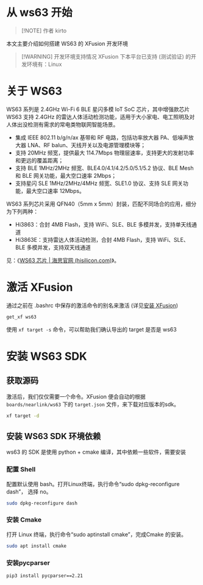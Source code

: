 # 从 ws63 开始

> [!NOTE] 作者
> kirto

本文主要介绍如何搭建 WS63 的 XFusion 开发环境

> [!WARNING] 开发环境支持情况
> XFusion 下本平台已支持 (测试验证) 的开发环境有：Linux

# 关于 WS63

WS63 系列是 2.4GHz Wi-Fi 6 BLE 星闪多模 IoT SoC 芯片，其中增强款芯片 WS63 支持 2.4GHz 的雷达人体活动检测功能，适用于大小家电、电工照明及对人体出没检测有需求的常电类物联网智能场景。

- 集成 IEEE 802.11 b/g/n/ax 基带和 RF 电路，包括功率放大器 PA、低噪声放大器 LNA、RF balun、天线开关以及电源管理模块等；
- 支持 20MHz 频宽，提供最大 114.7Mbps 物理层速率，支持更大的发射功率和更远的覆盖距离；
- 支持 BLE 1MHz/2MHz 频宽、BLE4.0/4.1/4.2/5.0/5.1/5.2 协议、BLE Mesh 和 BLE 网关功能，最大空口速率 2Mbps；
- 支持星闪 SLE 1MHz/2MHz/4MHz 频宽、SLE1.0 协议、支持 SLE 网关功能，最大空口速率 12Mbps。

WS63 系列芯片采用 QFN40（5mm x 5mm）封装，匹配不同场合的应用，细分为下列两种：

- Hi3863：合封 4MB Flash，支持 WiFi、SLE、BLE 多模并发，支持单天线通道
- Hi3863E：支持雷达人体活动检测，合封 4MB Flash，支持 WiFi、SLE、BLE 多模并发，支持双天线通道

见：《[WS63 芯片 | 海思官网 (hisilicon.com)](https://www.hisilicon.com/cn/products/connectivity/short-range-IoT/wifi-nearlink-ble/Hi3863V100)》。

# 激活 XFusion

通过之前在 .bashrc 中保存的激活命令的别名来激活 (详见[安装 XFusion](preparation_with_linux.md#安装-xfusion))
```bash
get_xf ws63
```

使用 `xf target -s` 命令，可以帮助我们确认导出的 target 是否是 ws63

# 安装 WS63 SDK

## 获取源码

激活后，我们仅仅需要一个命令。XFusion 便会自动的根据 `boards/nearlink/ws63` 下的 `target.json` 文件，来下载对应版本的sdk。

```bash
xf target -d
```

## 安装 WS63 SDK 环境依赖

ws63 的 SDK 是使用 python + cmake 编译，其中依赖一些软件，需要安装

### 配置 Shell
配置默认使用 bash。打开Linux终端，执行命令“sudo dpkg-reconfigure dash”， 选择 no。
```bash
sudo dpkg-reconfigure dash
```

### 安装 Cmake
打开 Linux 终端，执行命令“sudo aptinstall cmake”，完成Cmake 的安装。
```bash
sudo apt install cmake
```

### 安装pycparser
```bash
pip3 install pycparser==2.21
```

